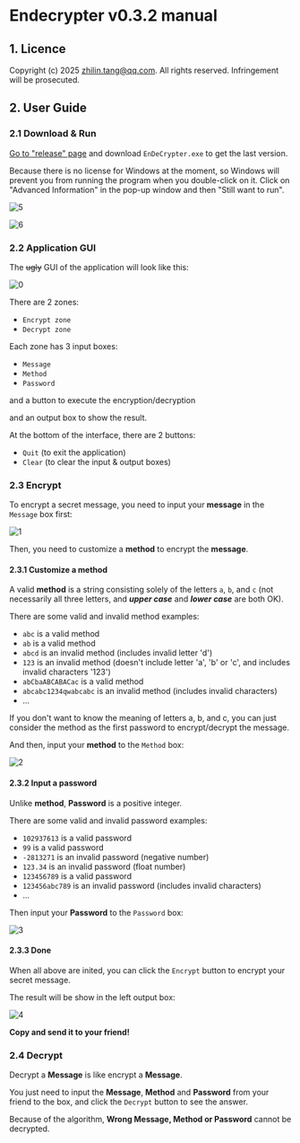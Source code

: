 # Endecrypter v0.3.2 manual
## 1. Licence

Copyright (c) 2025 zhilin.tang@qq.com. All rights reserved. Infringement will be prosecuted.

## 2. User Guide

### 2.1 Download & Run

[Go to "release" page](https://github.com/Lucas-Linlin/EnDeCrypter/releases) and download `EnDeCrypter.exe` to get the last version.

Because there is no license for Windows at the moment, so Windows will prevent you from running the program when you double-click on it. Click on "Advanced Information" in the pop-up window and then "Still want to run".

![5](images/README/5.png)

![6](images/README/6.png)

### 2.2 Application GUI

The ~~ugly~~ GUI of the application will look like this:

![0](images/README/0.png)

There are 2 zones:

- `Encrypt zone`
- `Decrypt zone`

Each zone has 3 input boxes:

- `Message`
- `Method`
- `Password`

and a button to execute the encryption/decryption

and an output box to show the result.

At the bottom of the interface, there are 2 buttons:

- `Quit` (to exit the application)
- `Clear` (to clear the input & output boxes)

### 2.3 Encrypt
To encrypt a secret message, you need to input your __message__ in the `Message` box first:

![1](images/README/1.png)

Then, you need to customize a __method__ to encrypt the __message__.

#### 2.3.1 Customize a method
A valid __method__ is a string consisting solely of the letters `a`, `b`, and `c` (not necessarily all three letters, and __*upper case*__ and *__lower case__* are both OK).

There are some valid and invalid method examples:
- `abc` is a valid method
- `ab` is a valid method
- `abcd` is an invalid method (includes invalid letter 'd')
- `123` is an invalid method (doesn't include letter 'a', 'b' or 'c', and includes invalid characters '123')
- `abCbaABCABACac` is a valid method
- `abcabc1234qwabcabc` is an invalid method (includes invalid characters)
- ...

If you don't want to know the meaning of letters a, b, and c, you can just consider the method as the first password to encrypt/decrypt the message.

And then, input your __method__ to the `Method` box:

![2](images/README/2.png)

#### 2.3.2 Input a password
Unlike __method__, __Password__ is a positive integer.

There are some valid and invalid password examples:
- `102937613` is a valid password
- `99` is a valid password
- `-2813271` is an invalid password (negative number)
- `123.34` is an invalid password (float number)
- `123456789` is a valid password
- `123456abc789` is an invalid password (includes invalid characters)
- ...

Then input your __Password__ to the `Password` box:

![3](images/README/3.png)

#### 2.3.3 Done

When all above are inited, you can click the `Encrypt` button to encrypt your secret message.

The result will be show in the left output box:

![4](images/README/4.png)

**Copy and send it to your friend!**

### 2.4 Decrypt

Decrypt a __Message__ is like encrypt a __Message__.

You just need to input the __Message__, __Method__ and __Password__ from your friend to the box, and click the `Decrypt` button to see the answer.

Because of the algorithm, **Wrong Message, Method or Password** cannot be decrypted.